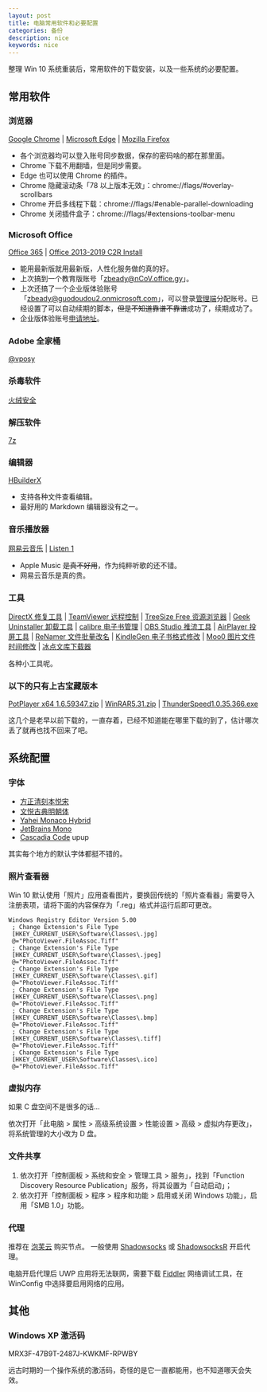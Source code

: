 ```yaml
---
layout: post
title: 电脑常用软件和必要配置
categories: 备份
description: nice
keywords: nice
---
```


整理 Win 10 系统重装后，常用软件的下载安装，以及一些系统的必要配置。

## 常用软件

### 浏览器

[Google Chrome](https://www.google.cn/intl/zh-CN/chrome/) | 
[Microsoft Edge](https://www.microsoft.com/zh-CN/edge/) | 
[Mozilla Firefox](https://www.mozilla.org/zh-CN/firefox/new/)

- 各个浏览器均可以登入账号同步数据，保存的密码啥的都在那里面。
- Chrome 下载不用翻墙，但是同步需要。
- Edge 也可以使用 Chrome 的插件。
- Chrome 隐藏滚动条「78 以上版本无效」：chrome://flags/#overlay-scrollbars
- Chrome 开启多线程下载：chrome://flags/#enable-parallel-downloading
- Chrome 关闭插件盒子：chrome://flags/#extensions-toolbar-menu

### Microsoft Office

[Office 365](https://www.office.com/) | 
[Office 2013-2019 C2R Install](http://forum.ru-board.com/topic.cgi?forum=2&topic=5693)

- 能用最新版就用最新版，人性化服务做的真的好。
- 上次搞到一个教育版账号「zbeady@nCoV.office.gy」。
- 上次还搞了一个企业版体验账号「zbeady@guodoudou2.onmicrosoft.com」，可以登录[管理端](https://portal.office.com/)分配账号。已经设置了可以自动续期的脚本，~~但是不知道靠谱不靠谱~~成功了，续期成功了。
- 企业版体验账号[申请地址](https://developer.microsoft.com/en-us/microsoft-365/profile)。

### Adobe 全家桶

[@vposy](https://www.weibo.com/vposy/)

### 杀毒软件

[火绒安全](https://www.huorong.cn/)

### 解压软件

[7z](https://www.7-zip.org/)

### 编辑器

[HBuilderX](https://www.dcloud.io/hbuilderx.html)

- 支持各种文件查看编辑。
- 最好用的 Markdown 编辑器没有之一。

### 音乐播放器

[网易云音乐](https://music.163.com/) | 
[Listen 1](https://listen1.github.io/listen1/)

- Apple Music ~~是真不好用~~，作为纯粹听歌的还不错。
- 网易云音乐是真的贵。

### 工具

[DirectX 修复工具](https://blog.csdn.net/vbcom/article/details/7245186/) | 
[TeamViewer 远程控制](https://www.teamviewer.cn/cn/) | 
[TreeSize Free 资源浏览器](https://www.jam-software.com/treesize_free/) | 
[Geek Uninstaller 卸载工具](https://geekuninstaller.com/download/) | 
[calibre 电子书管理](https://calibre-ebook.com/download/) | 
[OBS Studio 推流工具](https://obsproject.com/) | 
[AirPlayer 投屏工具](https://pro.itools.cn/airplayer/) | 
[ReNamer 文件批量改名](https://www.den4b.com/products/renamer) | 
[KindleGen 电子书格式修改](https://www.amazon.com/gp/feature.html?ie=UTF8&docId=1000765211) | 
[Moo0 图片文件时间修改](https://zhs.moo0.com/software/TimeStamp/) | 
[冰点文库下载器](http://www.bingdian001.com/)

各种小工具呢。

### 以下的只有上古宝藏版本

[PotPlayer x64 1.6.59347.zip]() | 
[WinRAR5.31.zip]() | 
[ThunderSpeed1.0.35.366.exe]()

这几个是老早以前下载的，一直存着，已经不知道能在哪里下载的到了，估计哪次丢了就再也找不回来了吧。

## 系统配置

### 字体

- [方正清刻本悦宋](https://www.foundertype.com/index.php/FontInfo/index/id/199.html/)
- [文悦古典明朝体](https://wytype.com/typeface/WenYue-GuDianMingChaoTi)
- [Yahei Monaco Hybrid](https://github.com/maxsky/Yahei-Monaco-Hybrid-Font/releases/)
- [JetBrains Mono](https://www.jetbrains.com/zh-cn/lp/mono/)
- [Cascadia Code](https://github.com/microsoft/cascadia-code/releases/) upup

其实每个地方的默认字体都挺不错的。

### 照片查看器

Win 10 默认使用「照片」应用查看图片，要换回传统的「照片查看器」需要导入注册表项，请将下面的内容保存为「.reg」格式并运行后即可更改。

```
Windows Registry Editor Version 5.00
 ; Change Extension's File Type
 [HKEY_CURRENT_USER\Software\Classes\.jpg]
 @="PhotoViewer.FileAssoc.Tiff"
 ; Change Extension's File Type
 [HKEY_CURRENT_USER\Software\Classes\.jpeg]
 @="PhotoViewer.FileAssoc.Tiff"
 ; Change Extension's File Type
 [HKEY_CURRENT_USER\Software\Classes\.gif]
 @="PhotoViewer.FileAssoc.Tiff"
 ; Change Extension's File Type
 [HKEY_CURRENT_USER\Software\Classes\.png]
 @="PhotoViewer.FileAssoc.Tiff"
 ; Change Extension's File Type
 [HKEY_CURRENT_USER\Software\Classes\.bmp]
 @="PhotoViewer.FileAssoc.Tiff"
 ; Change Extension's File Type
 [HKEY_CURRENT_USER\Software\Classes\.tiff]
 @="PhotoViewer.FileAssoc.Tiff"
 ; Change Extension's File Type
 [HKEY_CURRENT_USER\Software\Classes\.ico]
 @="PhotoViewer.FileAssoc.Tiff"
```

### 虚拟内存

如果 C 盘空间不是很多的话…

依次打开「此电脑 > 属性 > 高级系统设置 > 性能设置 > 高级 > 虚拟内存更改」，将系统管理的大小改为 D 盘。

### 文件共享

1. 依次打开「控制面板 > 系统和安全 > 管理工具 > 服务」，找到「Function Discovery Resource Publication」服务，将其设置为「自动启动」；
2. 依次打开「控制面板 > 程序 > 程序和功能 > 启用或关闭 Windows 功能」，启用「SMB 1.0」功能。

### 代理

推荐在 [泡芙云](https://paofu.cloud/auth/register?code=Zp6w/) 购买节点。
一般使用 [Shadowsocks](https://github.com/shadowsocks/shadowsocks-windows/releases/) 或
[ShadowsocksR](https://github.com/shadowsocksrr/shadowsocksr-csharp/releases/) 开启代理。

电脑开启代理后 UWP 应用将无法联网，需要下载 [Fiddler](https://www.telerik.com/fiddler) 网络调试工具，在 WinConfig 中选择要启用网络的应用。

## 其他

### Windows XP 激活码

MRX3F-47B9T-2487J-KWKMF-RPWBY

远古时期的一个操作系统的激活码，奇怪的是它一直都能用，也不知道哪天会失效。
